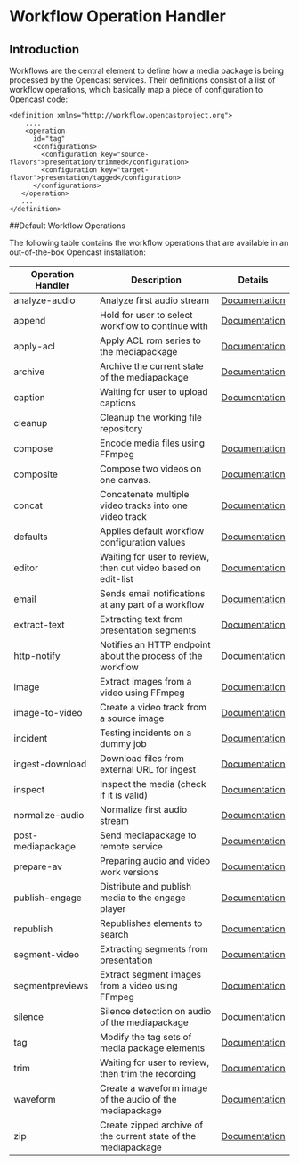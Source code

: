 # Workflow Operation Handler

## Introduction

Workflows are the central element to define how a media package is being processed by the Opencast services. Their
definitions consist of a list of workflow operations, which basically map a piece of configuration to Opencast code:

    <definition xmlns="http://workflow.opencastproject.org">
        ....
        <operation
          id="tag"
          <configurations>
            <configuration key="source-flavors">presentation/trimmed</configuration>
            <configuration key="target-flavor">presentation/tagged</configuration>
          </configurations>
       </operation>
       ...
    </definition>

##Default Workflow Operations

The following table contains the workflow operations that are available in an out-of-the-box Opencast installation:

|Operation Handler |Description                              |Details|
|------------------|---------------------------------------------------------------|------------------------------------|
|analyze-audio     |Analyze first audio stream                                     |[Documentation](analyzeaudio-woh.md)|
|append            |Hold for user to select workflow to continue with              |[Documentation](append-woh.md)|
|apply-acl         |Apply ACL rom series to the mediapackage                       |[Documentation](applyacl-woh.md)|
|archive           |Archive the current state of the mediapackage                  |[Documentation](archive-woh.md)|
|caption           |Waiting for user to upload captions                            |[Documentation](caption-woh.md)|
|cleanup           |Cleanup the working file repository                            | |
|compose           |Encode media files using FFmpeg                                |[Documentation](compose-woh.md)|
|composite         |Compose two videos on one canvas.                              |[Documentation](composite-woh.md)|
|concat            |Concatenate multiple video tracks into one video track         |[Documentation](concat-woh.md)|
|defaults          |Applies default workflow configuration values                  |[Documentation](defaults-woh.md)|
|editor            |Waiting for user to review, then cut video based on edit-list  |[Documentation](editor-woh.md)|
|email             |Sends email notifications at any part of a workflow            |[Documentation](email-woh.md)|
|extract-text      |Extracting text from presentation segments                     |[Documentation](extracttext-woh.md)|
|http-notify       |Notifies an HTTP endpoint about the process of the workflow    |[Documentation](httpnotify-woh.md)|
|image             |Extract images from a video using FFmpeg                       |[Documentation](image-woh.md)|
|image-to-video    |Create a video track from a source image                       |[Documentation](imagetovideo-woh.md)|
|incident          |Testing incidents on a dummy job                               |[Documentation](incident-woh.md)|
|ingest-download   |Download files from external URL for ingest                    |[Documentation](ingestdownload-woh.md)|
|inspect           |Inspect the media (check if it is valid)                       |[Documentation](inspect-woh.md)|
|normalize-audio   |Normalize first audio stream                                   |[Documentation](normalizeaudio-woh.md)|
|post-mediapackage |Send mediapackage to remote service                            |[Documentation](postmediapackage-woh.md)|
|prepare-av        |Preparing audio and video work versions                        |[Documentation](prepareav-woh.md)|
|publish-engage    |Distribute and publish media to the engage player              |[Documentation](publishengage-woh.md)|
|republish         |Republishes elements to search                                 |[Documentation](republish-woh.md)|
|segment-video     |Extracting segments from presentation                          |[Documentation](segmentvideo-woh.md)|
|segmentpreviews   |Extract segment images from a video using FFmpeg               |[Documentation](segmentpreviews-woh.md)|
|silence           |Silence detection on audio of the mediapackage                 |[Documentation](silence-woh.md)|
|tag               |Modify the tag sets of media package elements                  |[Documentation](tag-woh.md)|
|trim              |Waiting for user to review, then trim the recording            |[Documentation](trim-woh.md)|
|waveform          |Create a waveform image of the audio of the mediapackage       |[Documentation](waveform-woh.md)|
|zip               |Create zipped archive of the current state of the mediapackage |[Documentation](zip-woh.md)|
